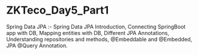 # ZKTeco_Day5_Part1

Spring Data JPA :- Spring Data JPA Introduction, Connecting SpringBoot app with DB, Mapping entities with DB, Different JPA Annotations, Understanding repositories and methods, @Embeddable and @Embedded, JPA @Query Annotation.
